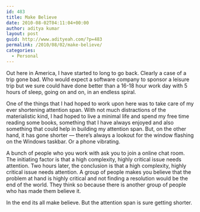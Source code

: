 ```yaml
---
id: 483
title: Make Believe
date: 2010-08-02T04:11:04+00:00
author: aditya kumar
layout: post
guid: http://www.adityeah.com/?p=483
permalink: /2010/08/02/make-believe/
categories:
  - Personal
---
```

Out here in America, I have started to long to go back. Clearly a case of a trip gone bad. Who would expect a software company to sponsor a leisure trip but we sure could have done better than a 16-18 hour work day with 5 hours of sleep, going on and on, in an endless spiral.

One of the things that I had hoped to work upon here was to take care of my ever shortening attention span. With not much distractions of the materialistic kind, I had hoped to live a minimal life and spend my free time reading some books, something that I have always enjoyed and also something that could help in building my attention span. But, on the other hand, it has gone shorter &#8212; there&#8217;s always a lookout for the window flashing on the Windows taskbar. Or a phone vibrating. 

A bunch of people who you work with ask you to join a online chat room. The initiating factor is that a high complexity, highly critical issue needs attention. Two hours later, the conclusion is that a high complexity, highly critical issue needs attention. A group of people makes you believe that the problem at hand is highly critical and not finding a resolution would be the end of the world. They think so because there is another group of people who has made them believe it. 

In the end its all make believe. But the attention span is sure getting shorter.